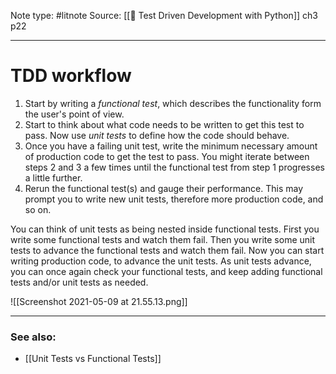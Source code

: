 Note type: #litnote
Source: [[📖 Test Driven Development with Python]] ch3 p22

---
# TDD workflow
1. Start by writing a *functional test*, which describes the functionality form the user's point of view.
2. Start to think about what code needs to be written to get this test to pass. Now use *unit tests* to define how the code should behave.
3. Once you have a failing unit test, write the minimum necessary amount of production code to get the test to pass. You might iterate between steps 2 and 3 a few times until the functional test from step 1 progresses a little further.
4. Rerun the functional test(s) and gauge their performance. This may prompt you to write new unit tests, therefore more production code, and so on.

You can think of unit tests as being nested inside functional tests. First you write some functional tests and watch them fail. Then you write some unit tests to advance the functional tests and watch them fail. Now you can start writing production code, to advance the unit tests. As unit tests advance, you can once again check your functional tests, and keep adding functional tests and/or unit tests as needed.

![[Screenshot 2021-05-09 at 21.55.13.png]]

---
### See also:
- [[Unit Tests vs Functional Tests]]